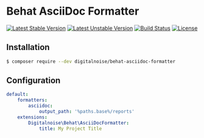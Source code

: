# Behat AsciiDoc Formatter

[![Latest Stable Version](https://poser.pugx.org/digitalnoise/behat-asciidoc-formatter/v/stable)](https://packagist.org/packages/digitalnoise/behat-asciidoc-formatter)
[![Latest Unstable Version](https://poser.pugx.org/digitalnoise/behat-asciidoc-formatter/v/unstable)](https://packagist.org/packages/digitalnoise/behat-asciidoc-formatter)
[![Build Status](https://travis-ci.org/digitalnoise-de/behat-asciidoc-formatter.svg?branch=master)](https://travis-ci.org/digitalnoise-de/behat-asciidoc-formatter)
[![License](https://poser.pugx.org/digitalnoise/behat-asciidoc-formatter/license)](https://packagist.org/packages/digitalnoise/behat-asciidoc-formatter)

## Installation

```bash
$ composer require --dev digitalnoise/behat-asciidoc-formatter
```

## Configuration

```yaml
default:
    formatters:
        asciidoc:
            output_path: '%paths.base%/reports'
    extensions:
        Digitalnoise\Behat\AsciiDocFormatter:
            title: My Project Title
```
